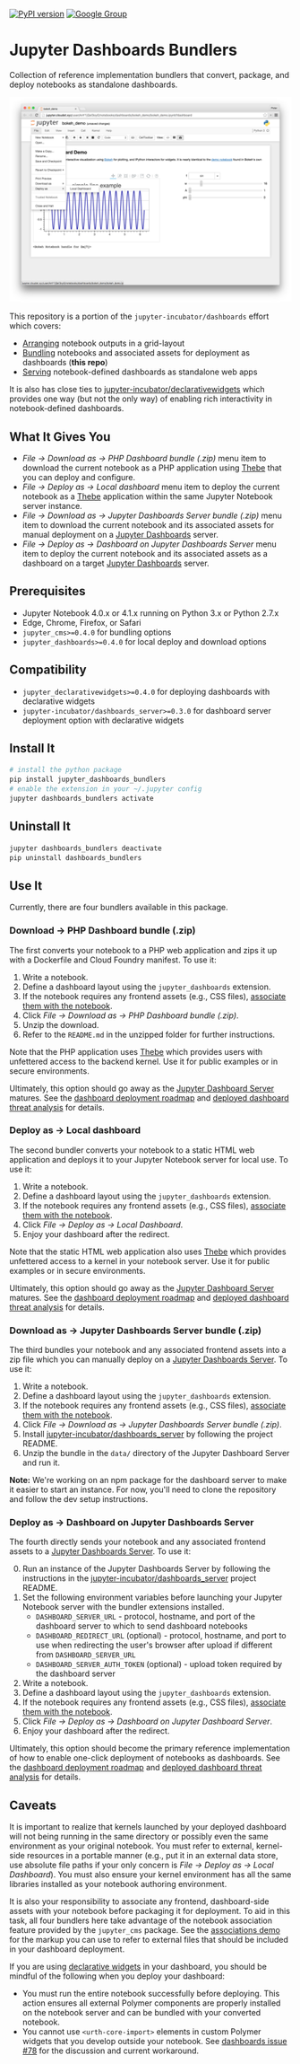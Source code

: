 [![PyPI version](https://badge.fury.io/py/jupyter_dashboards_bundlers.svg)](https://badge.fury.io/py/jupyter_dashboards_bundlers) [![Google Group](https://img.shields.io/badge/-Google%20Group-lightgrey.svg)](https://groups.google.com/forum/#!forum/jupyter)

# Jupyter Dashboards Bundlers

Collection of reference implementation bundlers that convert, package, and deploy notebooks as standalone dashboards.

![Dashboard bundlers screenshot](etc/bundlers_intro.png)

This repository is a portion of the `jupyter-incubator/dashboards` effort which covers:

* [Arranging](https://github.com/jupyter-incubator/dashboards) notebook outputs in a grid-layout
* [Bundling](https://github.com/jupyter-incubator/dashboards_bundlers) notebooks and associated assets for deployment as dashboards (**this repo**)
* [Serving](https://github.com/jupyter-incubator/dashboards_server) notebook-defined dashboards as standalone web apps

It is also has close ties to [jupyter-incubator/declarativewidgets](https://github.com/jupyter-incubator/declarativewidgets) which provides one way (but not the only way) of enabling rich interactivity in notebook-defined dashboards.

## What It Gives You

* *File &rarr; Download as &rarr; PHP Dashboard bundle (.zip)* menu item to download the current notebook as a PHP application using [Thebe](https://github.com/oreillymedia/thebe) that you can deploy and configure.
* *File &rarr; Deploy as &rarr; Local dashboard* menu item to deploy the current notebook as a [Thebe](https://github.com/oreillymedia/thebe) application within the same Jupyter Notebook server instance.
* *File &rarr; Download as &rarr; Jupyter Dashboards Server bundle (.zip)* menu item to download the current notebook and its associated assets for manual deployment on a [Jupyter Dashboards](https://github.com/jupyter-incubator/dashboards_server) server.
* *File &rarr; Deploy as &rarr; Dashboard on Jupyter Dashboards Server* menu item to deploy the current notebook and its associated assets as a dashboard on a target [Jupyter Dashboards](https://github.com/jupyter-incubator/dashboards_server) server.


## Prerequisites

* Jupyter Notebook 4.0.x or 4.1.x running on Python 3.x or Python 2.7.x
* Edge, Chrome, Firefox, or Safari
* `jupyter_cms>=0.4.0` for bundling options
* `jupyter_dashboards>=0.4.0` for local deploy and download options

## Compatibility

* `jupyter_declarativewidgets>=0.4.0` for deploying dashboards with declarative widgets
* `jupyter-incubator/dashboards_server>=0.3.0` for dashboard server deployment option with declarative widgets

## Install It

```bash
# install the python package
pip install jupyter_dashboards_bundlers
# enable the extension in your ~/.jupyter config
jupyter dashboards_bundlers activate
```

## Uninstall It

```bash
jupyter dashboards_bundlers deactivate
pip uninstall dashboards_bundlers
```

## Use It

Currently, there are four bundlers available in this package.

### Download &rarr; PHP Dashboard bundle (.zip)

The first converts your notebook to a PHP web application and zips it up with a Dockerfile and Cloud Foundry manifest. To use it:

1. Write a notebook.
2. Define a dashboard layout using the `jupyter_dashboards` extension.
3. If the notebook requires any frontend assets (e.g., CSS files), [associate them with the notebook](https://github.com/jupyter-incubator/contentmanagement/blob/master/etc/notebooks/associations_demo/associations_demo.ipynb).
4. Click *File &rarr; Download as &rarr; PHP Dashboard bundle (.zip)*.
5. Unzip the download.
6. Refer to the `README.md` in the unzipped folder for further instructions.

Note that the PHP application uses [Thebe](https://github.com/oreillymedia/thebe) which provides users with unfettered access to the backend kernel. Use it for public examples or in secure environments.

Ultimately, this option should go away as the [Jupyter Dashboard Server](https://github.com/jupyter-incubator/dashboards_server) matures. See the [dashboard deployment roadmap](https://github.com/jupyter-incubator/dashboards/wiki/Deployment-Roadmap) and [deployed dashboard threat analysis](https://github.com/jupyter-incubator/dashboards/wiki/Deployed-Dashboard-Threat-Analysis) for details.

### Deploy as &rarr; Local dashboard

The second bundler converts your notebook to a static HTML web application and deploys it to your Jupyter Notebook server for local use. To use it:

1. Write a notebook.
2. Define a dashboard layout using the `jupyter_dashboards` extension.
3. If the notebook requires any frontend assets (e.g., CSS files), [associate them with the notebook](https://github.com/jupyter-incubator/contentmanagement/blob/master/etc/notebooks/associations_demo/associations_demo.ipynb).
4. Click *File &rarr; Deploy as &rarr; Local Dashboard*.
5. Enjoy your dashboard after the redirect.

Note that the static HTML web application also uses [Thebe](https://github.com/oreillymedia/thebe) which provides unfettered access to a kernel in your notebook server. Use it for public examples or in secure environments.

Ultimately, this option should go away as the [Jupyter Dashboard Server](https://github.com/jupyter-incubator/dashboards_server) matures. See the [dashboard deployment roadmap](https://github.com/jupyter-incubator/dashboards/wiki/Deployment-Roadmap) and [deployed dashboard threat analysis](https://github.com/jupyter-incubator/dashboards/wiki/Deployed-Dashboard-Threat-Analysis) for details.

### Download as &rarr; Jupyter Dashboards Server bundle (.zip)

The third bundles your notebook and any associated frontend assets into a zip file which you can manually deploy on a [Jupyter Dashboards Server](https://github.com/jupyter-incubator/dashboards_server). To use it:

1. Write a notebook.
2. Define a dashboard layout using the `jupyter_dashboards` extension.
3. If the notebook requires any frontend assets (e.g., CSS files), [associate them with the notebook](https://github.com/jupyter-incubator/contentmanagement/blob/master/etc/notebooks/associations_demo/associations_demo.ipynb).
4. Click *File &rarr; Download as &rarr; Jupyter Dashboards Server bundle (.zip)*.
5. Install  [jupyter-incubator/dashboards_server](https://github.com/jupyter-incubator/dashboards_server) by following the project README.
5. Unzip the bundle in the `data/` directory of the Jupyter Dashboard Server and run it.

**Note:** We're working on an npm package for the dashboard server to make it easier to start an instance. For now, you'll need to clone the repository and follow the dev setup instructions.

### Deploy as &rarr; Dashboard on Jupyter Dashboards Server

The fourth directly sends your notebook and any associated frontend assets to a [Jupyter Dashboards Server](https://github.com/jupyter-incubator/dashboards_server). To use it:

0. Run an instance of the Jupyter Dashboards Server by following the instructions in the [jupyter-incubator/dashboards_server](https://github.com/jupyter-incubator/dashboards_server) project README.
1. Set the following environment variables before launching your Jupyter Notebook server with the bundler extensions installed.
    * `DASHBOARD_SERVER_URL` - protocol, hostname, and port of the dashboard server to which to send dashboard notebooks
    * `DASHBOARD_REDIRECT_URL` (optional) - protocol, hostname, and port to use when redirecting the user's browser after upload if different from `DASHBOARD_SERVER_URL`
    * `DASHBOARD_SERVER_AUTH_TOKEN` (optional) - upload token required by the dashboard server
2. Write a notebook.
3. Define a dashboard layout using the `jupyter_dashboards` extension.
4. If the notebook requires any frontend assets (e.g., CSS files), [associate them with the notebook](https://github.com/jupyter-incubator/contentmanagement/blob/master/etc/notebooks/associations_demo/associations_demo.ipynb).
5. Click *File &rarr; Deploy as &rarr; Dashboard on Jupyter Dashboard Server*.
6. Enjoy your dashboard after the redirect.

Ultimately, this option should become the primary reference implementation of how to enable one-click deployment of notebooks as dashboards. See the [dashboard deployment roadmap](https://github.com/jupyter-incubator/dashboards/wiki/Deployment-Roadmap) and [deployed dashboard threat analysis](https://github.com/jupyter-incubator/dashboards/wiki/Deployed-Dashboard-Threat-Analysis) for details.

## Caveats

It is important to realize that kernels launched by your deployed dashboard will not being running in the same directory or possibly even the same environment as your original notebook. You must refer to external, kernel-side resources in a portable manner (e.g., put it in an external data store, use absolute file paths if your only concern is *File &rarr; Deploy as &rarr; Local Dashboard*). You must also ensure your kernel environment has all the same libraries installed as your notebook authoring environment.

It is also your responsibility to associate any frontend, dashboard-side assets with your notebook before packaging it for deployment. To aid in this task, all four bundlers here take advantage of the notebook association feature provided by the `jupyter_cms` package. See the [associations demo](https://github.com/jupyter-incubator/contentmanagement/blob/master/etc/notebooks/associations_demo/associations_demo.ipynb) for the markup you can use to refer to external files that should be included in your dashboard deployment.

If you are using [declarative widgets](https://github.com/jupyter-incubator/declarativewidgets) in your dashboard, you should be mindful of the following when you deploy your dashboard:

* You must run the entire notebook successfully before deploying. This action ensures all external Polymer components are properly installed on the notebook server and can be bundled with your converted notebook.
* You cannot use `<urth-core-import>` elements in custom Polymer widgets that you develop outside your notebook. See [dashboards issue #78](https://github.com/jupyter-incubator/dashboards/issues/78) for the discussion and current workaround.
